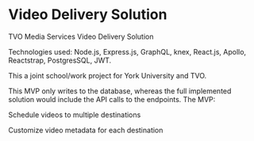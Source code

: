 # Video Delivery Solution

TVO Media Services Video Delivery Solution

Technologies used: Node.js, Express.js, GraphQL, knex, React.js, Apollo, Reactstrap, PostgresSQL, JWT.

This a joint school/work project for York University and TVO.

This MVP only writes to the database, whereas the full implemented solution would include the API calls to the endpoints.
The MVP:

Schedule videos to multiple destinations

Customize video metadata for each destination
